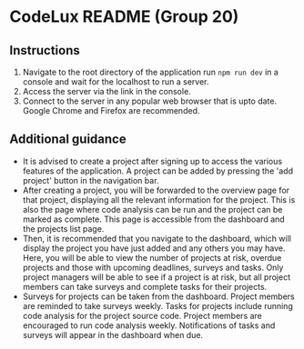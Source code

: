 # CodeLux README (Group 20)
 
## Instructions
1. Navigate to the root directory of the application run `npm run dev` in a console and wait for the localhost to run a server.
2. Access the server via the link in the console.
3. Connect to the server in any popular web browser that is upto date. Google Chrome and Firefox are recommended.

## Additional guidance
- It is advised to create a project after signing up to access the various features of the application. A project can be added by pressing the 'add project' button in the navigation bar.
- After creating a project, you will be forwarded to the overview page for that project, displaying all the relevant information for the project. This is also the page where code analysis can be run and the project can be marked as complete. This page is accessible from the dashboard and the projects list page.
- Then, it is recommended that you navigate to the dashboard, which will display the project you have just added and any others you may have. Here, you will be able to view the number of projects at risk, overdue projects and those with upcoming deadlines, surveys and tasks. Only project managers will be able to see if a project is at risk, but all project members can take surveys and complete tasks for their projects.
- Surveys for projects can be taken from the dashboard. Project members are reminded to take surveys weekly. Tasks for projects include running code analysis for the project source code. Project members are encouraged to run code analysis weekly. Notifications of tasks and surveys will appear in the dashboard when due.